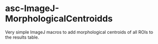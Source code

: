 # asc-ImageJ-MorphologicalCentroidds
Very simple ImageJ macros to add morphological centroids of all ROIs to the results table.
